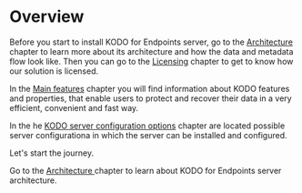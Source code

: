 # Overview

Before you start to install KODO for Endpoints server, go to the [Architecture](architecture.md) chapter to learn more about its architecture and how the data and metadata flow look like. Then you can go to the [Licensing](licensing.md) chapter to get to know how our solution is licensed.

In the [Main features](main-features.md) chapter you will find information about KODO features and properties, that enable users to protect and recover their data in a very efficient, convenient and fast way. 

In the he [KODO server configuration options](../deployment/kodo-server-configurations.md) chapter are located possible server configurationa in which the server can be installed and configured.

Let's start the journey. 

Go to the [Architecture ](architecture.md)chapter to learn about KODO for Endpoints server architecture.



